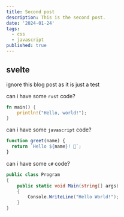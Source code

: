 ```yaml
---
title: Second post
description: This is the second post.
date: '2024-01-24'
tags:
  - css
  - javascript
published: true
---
```


## svelte

ignore this blog post as it is just a test

can i have some `rust` code?

```rust
fn main() {
    println!("Hello, world!");
}
```

can i have some `javascript` code?

```javascript
function greet(name) {
  return `Hello ${name}! 👋`;
}
```

can i have some `c#` code?

```csharp
public class Program
{
    public static void Main(string[] args)
    {
        Console.WriteLine("Hello World!");
    }
}
```
